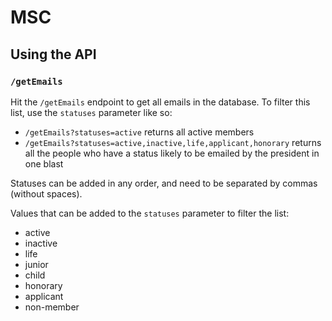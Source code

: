 # MSC

## Using the API 

### `/getEmails`

Hit the `/getEmails` endpoint to get all emails in the database. To filter this list, use the `statuses` parameter like so:

 - `/getEmails?statuses=active` returns all active members
 - `/getEmails?statuses=active,inactive,life,applicant,honorary` returns all the people who have a status likely to be emailed by the president in one blast

Statuses can be added in any order, and need to be separated by commas (without spaces).

Values that can be added to the `statuses` parameter to filter the list:
 - active
 - inactive
 - life
 - junior
 - child
 - honorary
 - applicant
 - non-member
